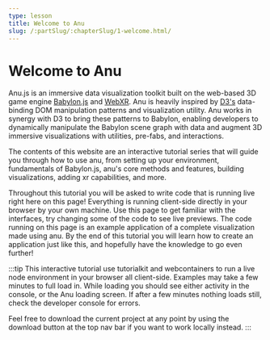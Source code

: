 ```yaml
---
type: lesson
title: Welcome to Anu
slug: /:partSlug/:chapterSlug/1-welcome.html/
---
```


# Welcome to Anu

Anu.js is an immersive data visualization toolkit built on the web-based 3D game engine [Babylon.js](https://www.babylonjs.com/) and [WebXR](https://immersiveweb.dev/). Anu is heavily inspired by [D3's](https://d3js.org/) data-binding DOM manipulation patterns and visualization utility. Anu works in synergy with D3 to bring these patterns to Babylon, enabling developers to dynamically manipulate the Babylon scene graph with data and augment 3D immersive visualizations with utilities, pre-fabs, and interactions.

The contents of this website are an interactive tutorial series that will guide you through how to use anu, from setting up your environment, fundamentals of Babylon.js, anu's core methods and features, building visualizations, adding xr capabilities, and more. 

Throughout this tutorial you will be asked to write code that is running live right here on this page! Everything is running client-side directly in your browser by your own machine. Use this page to get familiar with the interfaces, try changing some of the code to see live previews. The code running on this page is an example application of a complete visualization made using anu. By the end of this tutorial you will learn how to create an application just like this, and hopefully have the knowledge to go even further!

:::tip 
This interactive tutorial use tutorialkit and webcontainers to run a live node environment in your browser all client-side. Examples may take a few minutes to full load in. While loading you should see either activity in the console, or the Anu loading screen. If after a few minutes nothing loads still, check the developer console for errors. 

Feel free to download the current project at any point by using the download button at the top nav bar if you want to work locally instead. 
:::
